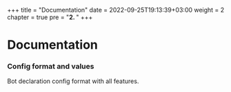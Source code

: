 +++
title = "Documentation"
date = 2022-09-25T19:13:39+03:00
weight = 2
chapter = true
pre = "<b>2. </b>"
+++

# Documentation

### Config format and values

Bot declaration config format with all features.
